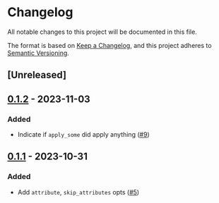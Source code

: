 # Changelog
All notable changes to this project will be documented in this file.

The format is based on [Keep a Changelog](https://keepachangelog.com/en/1.0.0/),
and this project adheres to [Semantic Versioning](https://semver.org/spec/v2.0.0.html).

## [Unreleased]

## [0.1.2](https://github.com/bengreenier/partially/compare/partially_derive-v0.1.1...partially_derive-v0.1.2) - 2023-11-03

### Added
- Indicate if `apply_some` did apply anything ([#9](https://github.com/bengreenier/partially/pull/9))

## [0.1.1](https://github.com/bengreenier/partially/compare/partially_derive-v0.1.0...partially_derive-v0.1.1) - 2023-10-31

### Added
- Add `attribute`, `skip_attributes` opts ([#5](https://github.com/bengreenier/partially/pull/5))
